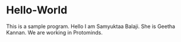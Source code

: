 # Hello-World
This is a sample program.
Hello I am Samyuktaa Balaji.
She is Geetha Kannan.
We are working in Protominds.
